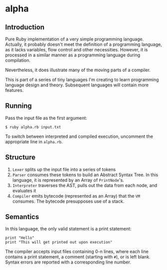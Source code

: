 # alpha

## Introduction
Pure Ruby implementation of a very simple programming language. Actually, it probably doesn't meet the definition of a programming language, as it lacks variables, flow control and other necessities. However, it is processed in a similar manner as a programming language during compilation.

Nevertheless, it does illustrate many of the moving parts of a compiler.

This is part of a series of tiny languages I'm creating to learn programming language design and theory. Subsequent languages will contain more features.

## Running
Pass the input file as the first argument:

    $ ruby alpha.rb input.txt

To switch between interpreted and compiled execution, uncomment the appropriate line in `alpha.rb`.

## Structure

1. `Lexer` splits up the input file into a series of tokens
2. `Parser` consumes these tokens to build an Abstract Syntax Tree. In this language, it is represented by an Array of `PrintNode`'s.
3. `Interpreter` traverses the AST, pulls out the data from each node, and evaluates it
4. `Compiler` emits bytecode (represented as an Array) that the `VM` consumes. The bytecode presupposes use of a stack.

## Semantics
In this language, the only valid statement is a print statement:

    print "Hello"
    print "This will get printed out upon execution"

The compiler accepts input files containing 0-n lines, where each line contains a print statement, a comment (starting with `#`), or is left blank. Syntax errors are reported with a corresponding line number.

